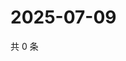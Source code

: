# 2025-07-09

共 0 条

<!-- BEGIN ZHIHUVIDEO -->
<!-- 最后更新时间 Wed Jul 09 2025 08:58:17 GMT+0800 (China Standard Time) -->

<!-- END ZHIHUVIDEO -->
